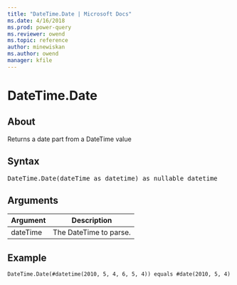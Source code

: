 ```yaml
---
title: "DateTime.Date | Microsoft Docs"
ms.date: 4/16/2018
ms.prod: power-query
ms.reviewer: owend
ms.topic: reference
author: minewiskan
ms.author: owend
manager: kfile
---
```

# DateTime.Date

  
## About  
Returns a date part from a DateTime value  
  
## Syntax

<pre>
DateTime.Date(dateTime as datetime) as nullable datetime  
</pre>
  
## Arguments  
  
|Argument|Description|  
|------------|---------------|  
|dateTime|The DateTime to parse.|  
  
## Example  
  
```powerquery-m
DateTime.Date(#datetime(2010, 5, 4, 6, 5, 4)) equals #date(2010, 5, 4)  
```  
